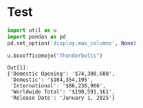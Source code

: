 # Test

```python
import util as u
import pandas as pd
pd.set_option('display.max_columns', None)
```















```python
u.boxofficemojo("Thunderbolts")
```

```text
Out[1]: 
{'Domestic Opening': '$74,300,608',
 'Domestic': '$104,354,195',
 'International': '$86,236,966',
 'Worldwide Total': '$190,591,161',
 'Release Date': 'January 1, 2025'}
```

